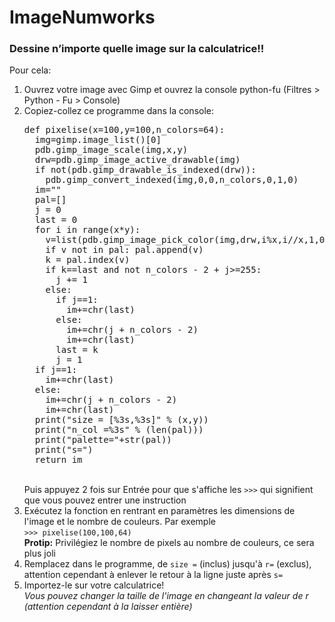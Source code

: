 # ImageNumworks
<h3>Dessine n’importe quelle image sur la calculatrice!!</h3>
<p>Pour cela:</p>
<ol>
<li>Ouvrez votre image avec Gimp et ouvrez la console python-fu (Filtres &gt; Python - Fu &gt; Console)</li>
<li>Copiez-collez ce programme dans la console:<br>
<pre>def pixelise(x=100,y=100,n_colors=64):
  img=gimp.image_list()[0]
  pdb.gimp_image_scale(img,x,y)
  drw=pdb.gimp_image_active_drawable(img)
  if not(pdb.gimp_drawable_is_indexed(drw)):
    pdb.gimp_convert_indexed(img,0,0,n_colors,0,1,0)
  im=""
  pal=[]
  j = 0
  last = 0
  for i in range(x*y):
    v=list(pdb.gimp_image_pick_color(img,drw,i%x,i//x,1,0,0))[:-1]
    if v not in pal: pal.append(v)
    k = pal.index(v)
    if k==last and not n_colors - 2 + j&gt;=255:
      j += 1
    else:
      if j==1:
        im+=chr(last)
      else:
        im+=chr(j + n_colors - 2)
        im+=chr(last)
      last = k
      j = 1
  if j==1:
    im+=chr(last)
  else:
    im+=chr(j + n_colors - 2)
    im+=chr(last)
  print("size = [%3s,%3s]" % (x,y))
  print("n_col =%3s" % (len(pal)))
  print("palette="+str(pal))
  print("s=")
  return im</pre> <br>
Puis appuyez 2 fois sur Entrée pour que s'affiche les <code>&gt;&gt;&gt;</code> qui signifient que vous pouvez entrer une instruction</li>
<li>Exécutez la fonction  en rentrant en paramètres les dimensions de l'image et le nombre de couleurs. Par exemple<br>
<code>&gt;&gt;&gt; pixelise(100,100,64)</code><br>
<b>Protip:</b> Privilégiez le nombre de pixels au nombre de couleurs, ce sera plus joli</li>
<li>Remplacez dans le programme, de <code>size =</code>  (inclus) jusqu'à <code>r=</code> (exclus), attention cependant à enlever le retour à la ligne juste après <code>s=</code>
</li>
<li>Importez-le sur votre calculatrice!<br>
<i>Vous pouvez changer la taille de l'image en changeant la valeur de r (attention cependant à la laisser entière)</i>
</li>
</ol>
